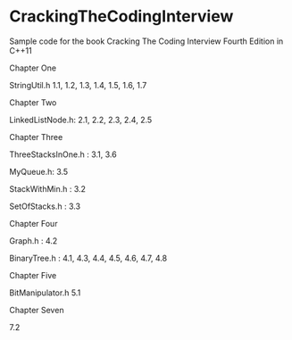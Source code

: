 CrackingTheCodingInterview
==========================

Sample code for the book Cracking The Coding Interview Fourth Edition in C++11

Chapter One

StringUtil.h 1.1, 1.2, 1.3, 1.4, 1.5, 1.6, 1.7

Chapter Two

LinkedListNode.h: 2.1, 2.2, 2.3, 2.4, 2.5

Chapter Three

ThreeStacksInOne.h : 3.1, 3.6

MyQueue.h: 3.5

StackWithMin.h : 3.2

SetOfStacks.h : 3.3

Chapter Four

Graph.h : 4.2

BinaryTree.h : 4.1, 4.3, 4.4, 4.5, 4.6, 4.7, 4.8

Chapter Five

BitManipulator.h 5.1

Chapter Seven

7.2
